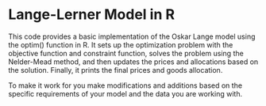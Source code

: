 
# Lange-Lerner Model in R

This code provides a basic implementation of the Oskar Lange model using the optim() function in R. It sets up the optimization problem with the objective function and constraint function, solves the problem using the Nelder-Mead method, and then updates the prices and allocations based on the solution. Finally, it prints the final prices and goods allocation.

To make it work for you make modifications and additions based on the specific requirements of your model and the data you are working with.